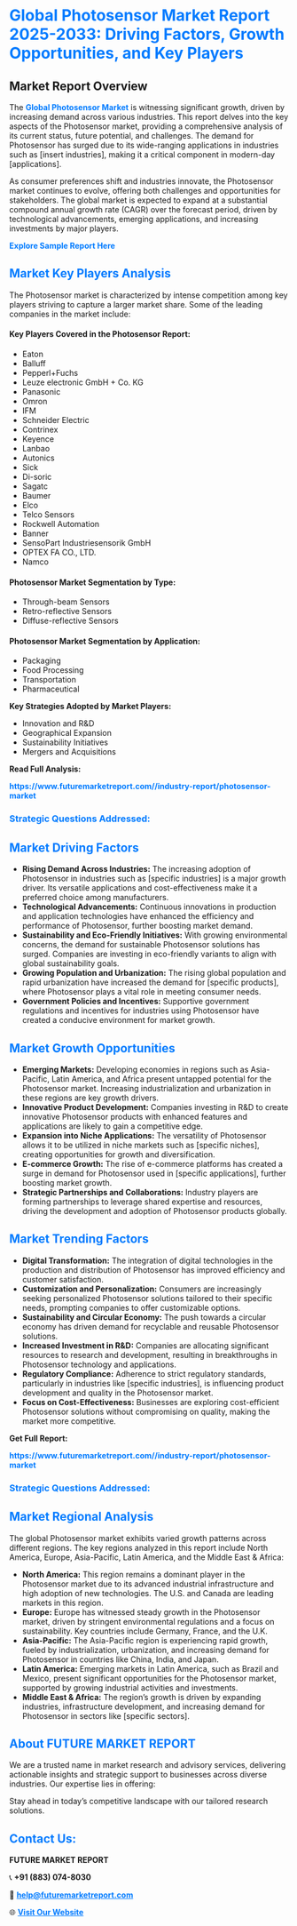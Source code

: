 <h1 style="color: #007BFF;">Global Photosensor Market Report 2025-2033: Driving Factors, Growth Opportunities, and Key Players</h1>

<section id="overview">
<h2>Market Report Overview</h2>
<p>The <a href="https://www.futuremarketreport.com//industry-report/photosensor-market" style="color: #007BFF; text-decoration: none;"><strong>Global Photosensor Market</strong></a> is witnessing significant growth, driven by increasing demand across various industries. This report delves into the key aspects of the Photosensor market, providing a comprehensive analysis of its current status, future potential, and challenges. The demand for Photosensor has surged due to its wide-ranging applications in industries such as [insert industries], making it a critical component in modern-day [applications].</p>
<p>As consumer preferences shift and industries innovate, the Photosensor market continues to evolve, offering both challenges and opportunities for stakeholders. The global market is expected to expand at a substantial compound annual growth rate (CAGR) over the forecast period, driven by technological advancements, emerging applications, and increasing investments by major players.</p>
</section>

<section id="overview">
<p><a href="https://www.futuremarketreport.com//request-sample/reportId=81758" style="color: #007BFF; text-decoration: none;"><strong>Explore Sample Report Here</strong></a></p>
</section>

<section id="key-players">
<h2 style="color: #007BFF;">Market Key Players Analysis</h2>
<p>The Photosensor market is characterized by intense competition among key players striving to capture a larger market share. Some of the leading companies in the market include:</p>
<h4>Key Players Covered in the Photosensor Report:</h4>
<ul><li>Eaton</li><li>Balluff</li><li>Pepperl+Fuchs</li><li>Leuze electronic GmbH + Co. KG</li><li>Panasonic</li><li>Omron</li><li>IFM</li><li>Schneider Electric</li><li>Contrinex</li><li>Keyence</li><li>Lanbao</li><li>Autonics</li><li>Sick</li><li>Di-soric</li><li>Sagatc</li><li>Baumer</li><li>Elco</li><li>Telco Sensors</li><li>Rockwell Automation</li><li>Banner</li><li>SensoPart Industriesensorik GmbH</li><li>OPTEX FA CO., LTD.</li><li>Namco</li></ul>
<h4>Photosensor Market Segmentation by Type:</h4>
<ul><li>Through-beam Sensors</li><li>Retro-reflective Sensors</li><li>Diffuse-reflective Sensors</li></ul>

<h4>Photosensor Market Segmentation by Application:</h4>
<ul><li>Packaging</li><li>Food Processing</li><li>Transportation</li><li>Pharmaceutical</li></ul>
<p><strong>Key Strategies Adopted by Market Players:</strong></p>
<ul>
<li>Innovation and R&D</li>
<li>Geographical Expansion</li>
<li>Sustainability Initiatives</li>
<li>Mergers and Acquisitions</li>
</ul>
</section>

<section>
<p><strong>Read Full Analysis: </strong></p><a href="https://www.futuremarketreport.com//industry-report/photosensor-market" style="color: #007BFF; text-decoration: none;"><strong>https://www.futuremarketreport.com//industry-report/photosensor-market</strong></a>
<h3 style="color: #007BFF;">Strategic Questions Addressed:</h3>
</section>

<section id="driving-factors">
<h2 style="color: #007BFF;">Market Driving Factors</h2>
<ul>
<li><strong>Rising Demand Across Industries:</strong> The increasing adoption of Photosensor in industries such as [specific industries] is a major growth driver. Its versatile applications and cost-effectiveness make it a preferred choice among manufacturers.</li>
<li><strong>Technological Advancements:</strong> Continuous innovations in production and application technologies have enhanced the efficiency and performance of Photosensor, further boosting market demand.</li>
<li><strong>Sustainability and Eco-Friendly Initiatives:</strong> With growing environmental concerns, the demand for sustainable Photosensor solutions has surged. Companies are investing in eco-friendly variants to align with global sustainability goals.</li>
<li><strong>Growing Population and Urbanization:</strong> The rising global population and rapid urbanization have increased the demand for [specific products], where Photosensor plays a vital role in meeting consumer needs.</li>
<li><strong>Government Policies and Incentives:</strong> Supportive government regulations and incentives for industries using Photosensor have created a conducive environment for market growth.</li>
</ul>
</section>

<section id="growth-opportunities">
<h2 style="color: #007BFF;">Market Growth Opportunities</h2>
<ul>
<li><strong>Emerging Markets:</strong> Developing economies in regions such as Asia-Pacific, Latin America, and Africa present untapped potential for the Photosensor market. Increasing industrialization and urbanization in these regions are key growth drivers.</li>
<li><strong>Innovative Product Development:</strong> Companies investing in R&D to create innovative Photosensor products with enhanced features and applications are likely to gain a competitive edge.</li>
<li><strong>Expansion into Niche Applications:</strong> The versatility of Photosensor allows it to be utilized in niche markets such as [specific niches], creating opportunities for growth and diversification.</li>
<li><strong>E-commerce Growth:</strong> The rise of e-commerce platforms has created a surge in demand for Photosensor used in [specific applications], further boosting market growth.</li>
<li><strong>Strategic Partnerships and Collaborations:</strong> Industry players are forming partnerships to leverage shared expertise and resources, driving the development and adoption of Photosensor products globally.</li>
</ul>
</section>

<section id="trending-factors">
<h2 style="color: #007BFF;">Market Trending Factors</h2>
<ul>
<li><strong>Digital Transformation:</strong> The integration of digital technologies in the production and distribution of Photosensor has improved efficiency and customer satisfaction.</li>
<li><strong>Customization and Personalization:</strong> Consumers are increasingly seeking personalized Photosensor solutions tailored to their specific needs, prompting companies to offer customizable options.</li>
<li><strong>Sustainability and Circular Economy:</strong> The push towards a circular economy has driven demand for recyclable and reusable Photosensor solutions.</li>
<li><strong>Increased Investment in R&D:</strong> Companies are allocating significant resources to research and development, resulting in breakthroughs in Photosensor technology and applications.</li>
<li><strong>Regulatory Compliance:</strong> Adherence to strict regulatory standards, particularly in industries like [specific industries], is influencing product development and quality in the Photosensor market.</li>
<li><strong>Focus on Cost-Effectiveness:</strong> Businesses are exploring cost-efficient Photosensor solutions without compromising on quality, making the market more competitive.</li>
</ul>
</section>

<section>
<p><strong>Get Full Report: </strong></p><a href="https://www.futuremarketreport.com//industry-report/photosensor-market" style="color: #007BFF; text-decoration: none;"><strong>https://www.futuremarketreport.com//industry-report/photosensor-market</strong></a>
<h3 style="color: #007BFF;">Strategic Questions Addressed:</h3>
</section>


<section id="regional-analysis">
<h2 style="color: #007BFF;">Market Regional Analysis</h2>
<p>The global Photosensor market exhibits varied growth patterns across different regions. The key regions analyzed in this report include North America, Europe, Asia-Pacific, Latin America, and the Middle East & Africa:</p>
<ul>
<li><strong>North America:</strong> This region remains a dominant player in the Photosensor market due to its advanced industrial infrastructure and high adoption of new technologies. The U.S. and Canada are leading markets in this region.</li>
<li><strong>Europe:</strong> Europe has witnessed steady growth in the Photosensor market, driven by stringent environmental regulations and a focus on sustainability. Key countries include Germany, France, and the U.K.</li>
<li><strong>Asia-Pacific:</strong> The Asia-Pacific region is experiencing rapid growth, fueled by industrialization, urbanization, and increasing demand for Photosensor in countries like China, India, and Japan.</li>
<li><strong>Latin America:</strong> Emerging markets in Latin America, such as Brazil and Mexico, present significant opportunities for the Photosensor market, supported by growing industrial activities and investments.</li>
<li><strong>Middle East & Africa:</strong> The region’s growth is driven by expanding industries, infrastructure development, and increasing demand for Photosensor in sectors like [specific sectors].</li>
</ul>
</section>

<footer>
<h2 style="color: #007BFF;">About FUTURE MARKET REPORT</h2>
<p>We are a trusted name in market research and advisory services, delivering actionable insights and strategic support to businesses across diverse industries. Our expertise lies in offering:</p>

<p>Stay ahead in today’s competitive landscape with our tailored research solutions.</p>

<h2 style="color: #007BFF;">Contact Us:</h2>
<p><strong>FUTURE MARKET REPORT</strong></p>
<p>📞 <strong>+91 (883) 074-8030</strong></p>
<p>📧 <strong><a href="mailto:help@futuremarketreport.com" style="color: #007BFF;">help@futuremarketreport.com</a></strong></p>
<p>🌐 <strong><a href="https://www.futuremarketreport.com/" style="color: #007BFF;">Visit Our Website</a></strong></p>
</footer>